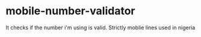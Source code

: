 # mobile-number-validator

It checks if the number i'm using is valid. Strictly moblie lines used in nigeria

